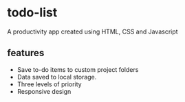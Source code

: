 # todo-list
A productivity app created using HTML, CSS and Javascript

## features
-   Save to-do items to custom project folders
-   Data saved to local storage.
-   Three levels of priority
-   Responsive design
